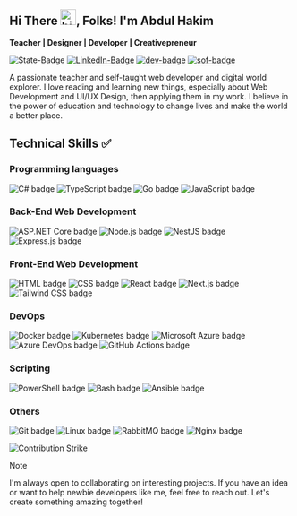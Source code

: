 ## Hi There <img src="https://user-images.githubusercontent.com/1303154/88677602-1635ba80-d120-11ea-84d8-d263ba5fc3c0.gif" width="28px" alt="hi">, Folks! I'm Abdul Hakim

**Teacher | Designer | Developer | Creativepreneur**

![State-Badge](https://img.shields.io/badge/state-beginner-blue?style=flat)
[![LinkedIn-Badge](https://img.shields.io/badge/LinkedIn-0077B5?style=flat&logo=linkedin&logoColor=white 'Contact me on LinkedIn')](https://www.linkedin.com/in/alarwasyi98/)
[![dev-badge](https://img.shields.io/badge/dev.to-45496A?style=flat&logo=devdotto&logoColor=white 'Follow me on X')](https://www.twitter.com/in/alarwasyi98/)
[![sof-badge](https://img.shields.io/badge/StackOverflow-orange?style=flat&logo=stackoverflow&logoColor=white 'Follow me on X')](https://www.twitter.com/in/alarwasyi98/)
<!-- [![X-Badge](https://img.shields.io/badge/Twitter-00ADD8?style=flat&logo=x&logoColor=white&logoSize=small 'Follow me on X')](https://www.twitter.com/in/alarwasyi98/) -->

A passionate teacher and self-taught web developer and digital world explorer. I love reading and learning new things, especially about Web Development and UI/UX Design, then applying them in my work.
I believe in the power of education and technology to change lives and make the world a better place.

## Technical Skills ✅

### Programming languages

![C# badge](https://img.shields.io/badge/C%23-5C2D91?style=flat&logo=c-sharp)
![TypeScript badge](https://img.shields.io/badge/TypeScript-007ACC?style=flat&logo=typescript&logoColor=white)
![Go badge](https://img.shields.io/badge/Go-00ADD8?style=flat&logo=go&logoColor=white)
![JavaScript badge](https://img.shields.io/badge/JavaScript-323330?style=flat&logo=javascript)

### Back-End Web Development

![ASP.NET Core badge](https://img.shields.io/badge/ASP.NET_Core-5C2D91?style=flat&logo=.net)
![Node.js badge](https://img.shields.io/badge/Node.js-43853D?style=flat&logo=node.js&logoColor=white)
![NestJS badge](https://img.shields.io/badge/NestJS-404D59?style=flat&logo=nestjs&color=CB3837)
![Express.js badge](https://img.shields.io/badge/Express.js-404D59?style=flat&logo=express)

### Front-End Web Development

![HTML badge](https://img.shields.io/badge/HTML-orange?style=flat&logo=html5&logoColor=white)
![CSS badge](https://img.shields.io/badge/CSS-blue?&style=flat&logo=css3)
![React badge](https://img.shields.io/badge/React-20232A?style=flat&logo=react)
![Next.js badge](https://img.shields.io/badge/Next.js-000?logo=nextdotjs&logoColor=fff&style=flat)
![Tailwind CSS badge](https://img.shields.io/badge/Tailwind_CSS-07405E?style=flat&logo=tailwind-css&logoColor=white)

### DevOps

![Docker badge](https://img.shields.io/badge/Docker-informational?style=flat&logo=docker&logoColor=white)
![Kubernetes badge](https://img.shields.io/badge/Kubernetes-orange?style=flat&logo=kubernetes&logoColor=white)
![Microsoft Azure badge](https://img.shields.io/badge/GitHub_Actions-00000F?style=flat&logo=github-actions)
![Azure DevOps badge](https://img.shields.io/badge/Azure_DevOps-0078D7?style=flat&logo=azure-devops)
![GitHub Actions badge](https://img.shields.io/badge/GitHub_Actions-00000F?style=flat&logo=github-actions)

### Scripting

![PowerShell badge](https://img.shields.io/badge/PowerShell-00000F?style=flat&logo=shell)
![Bash badge](https://img.shields.io/badge/Bash-00000F?style=flat&logo=gnu-bash)
![Ansible badge](https://img.shields.io/badge/Ansible-00000F?style=flat&logo=ansible)

### Others

![Git badge](https://img.shields.io/badge/Git-informational?style=flat&logo=Git&color=F05032&logoColor=white)
![Linux badge](https://img.shields.io/badge/Linux-informational?style=flat&logo=linux&logoColor=white)
![RabbitMQ badge](https://img.shields.io/badge/RabbitMQ-informational?style=flat&logo=RabbitMQ&color=F05032&logoColor=white)
![Nginx badge](https://img.shields.io/badge/Nginx-informational?style=flat&logo=Nginx&logoColor=white)

<!-- [![roadmap.sh](https://api.roadmap.sh/v1-badge/wide/64d2014f958c39fd1f8043bc?variant=dark&roadmaps=frontend%2Cdesign-system)](https://roadmap.sh) -->

<!-- [![My Skills](https://skillicons.dev/icons?i=html,css,js,ts,react,py,gitlab,github,git,bootstrap,tailwind,next,laravel,cloudflare,figma,mui,ai,ps&theme=dark&perline=9)](https://skillicons.dev) -->

![Contribution Strike](https://github-readme-streak-stats.herokuapp.com/?user=alarwasyi98&theme=transparent&hide_border=true&card-width=700)

> [!NOTE]
> I'm always open to collaborating on interesting projects. If you have an idea or want to help newbie developers like me, feel free to reach out. Let's create something amazing together!
